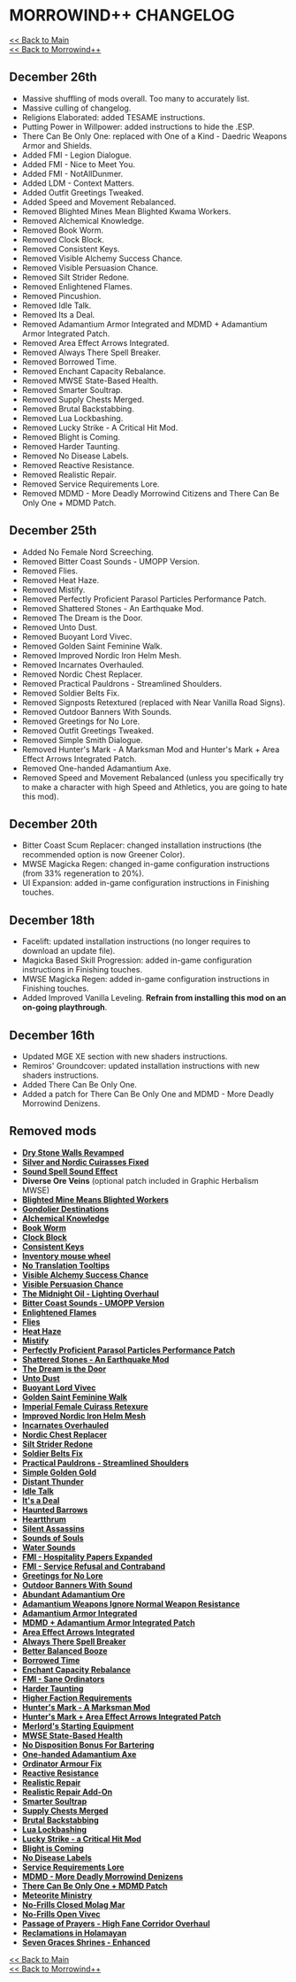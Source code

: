 # MORROWIND++ CHANGELOG

[<< Back to Main](https://github.com/Sigourn/morrowind-improved/blob/master/readme.md#morrowind)  
[<< Back to Morrowind++](https://github.com/Sigourn/morrowind-improved/blob/master/mw++.md#morrowind)

## December 26th

- Massive shuffling of mods overall. Too many to accurately list.
- Massive culling of changelog.
- Religions Elaborated: added TESAME instructions.
- Putting Power in Willpower: added instructions to hide the .ESP.
- There Can Be Only One: replaced with One of a Kind - Daedric Weapons Armor and Shields.
- Added FMI - Legion Dialogue.
- Added FMI - Nice to Meet You.
- Added FMI - NotAllDunmer.
- Added LDM - Context Matters.
- Added Outfit Greetings Tweaked.
- Added Speed and Movement Rebalanced.
- Removed Blighted Mines Mean Blighted Kwama Workers.
- Removed Alchemical Knowledge.
- Removed Book Worm.
- Removed Clock Block.
- Removed Consistent Keys.
- Removed Visible Alchemy Success Chance.
- Removed Visible Persuasion Chance.
- Removed Silt Strider Redone.
- Removed Enlightened Flames.
- Removed Pincushion.
- Removed Idle Talk.
- Removed Its a Deal.
- Removed Adamantium Armor Integrated and MDMD + Adamantium Armor Integrated Patch.
- Removed Area Effect Arrows Integrated.
- Removed Always There Spell Breaker.
- Removed Borrowed Time.
- Removed Enchant Capacity Rebalance.
- Removed MWSE State-Based Health.
- Removed Smarter Soultrap.
- Removed Supply Chests Merged.
- Removed Brutal Backstabbing.
- Removed Lua Lockbashing.
- Removed Lucky Strike - A Critical Hit Mod.
- Removed Blight is Coming.
- Removed Harder Taunting.
- Removed No Disease Labels.
- Removed Reactive Resistance.
- Removed Realistic Repair.
- Removed Service Requirements Lore.
- Removed MDMD - More Deadly Morrowind Citizens and There Can Be Only One + MDMD Patch.

## December 25th

- Added No Female Nord Screeching.
- Removed Bitter Coast Sounds - UMOPP Version.
- Removed Flies.
- Removed Heat Haze.
- Removed Mistify.
- Removed Perfectly Proficient Parasol Particles Performance Patch.
- Removed Shattered Stones - An Earthquake Mod.
- Removed The Dream is the Door.
- Removed Unto Dust.
- Removed Buoyant Lord Vivec.
- Removed Golden Saint Feminine Walk.
- Removed Improved Nordic Iron Helm Mesh.
- Removed Incarnates Overhauled.
- Removed Nordic Chest Replacer.
- Removed Practical Pauldrons - Streamlined Shoulders.
- Removed Soldier Belts Fix.
- Removed Signposts Retextured (replaced with Near Vanilla Road Signs).
- Removed Outdoor Banners With Sounds.
- Removed Greetings for No Lore.
- Removed Outfit Greetings Tweaked.
- Removed Simple Smith Dialogue.
- Removed Hunter's Mark - A Marksman Mod and Hunter's Mark + Area Effect Arrows Integrated Patch.
- Removed One-handed Adamantium Axe.
- Removed Speed and Movement Rebalanced (unless you specifically try to make a character with high Speed and Athletics, you are going to hate this mod).

## December 20th

- Bitter Coast Scum Replacer: changed installation instructions (the recommended option is now Greener Color).
- MWSE Magicka Regen: changed in-game configuration instructions (from 33% regeneration to 20%).
- UI Expansion: added in-game configuration instructions in Finishing touches.

## December 18th

- Facelift: updated installation instructions (no longer requires to download an update file).
- Magicka Based Skill Progression: added in-game configuration instructions in Finishing touches.
- MWSE Magicka Regen: added in-game configuration instructions in Finishing touches.
- Added Improved Vanilla Leveling. **Refrain from installing this mod on an on-going playthrough**.

## December 16th

- Updated MGE XE section with new shaders instructions.
- Remiros' Groundcover: updated installation instructions with new shaders instructions.
- Added There Can Be Only One.
- Added a patch for There Can Be Only One and MDMD - More Deadly Morrowind Denizens.

## Removed mods

- [**Dry Stone Walls Revamped**](https://www.nexusmods.com/morrowind/mods/49069)
- [**Silver and Nordic Cuirasses Fixed**](https://www.nexusmods.com/morrowind/mods/48646?)
- [**Sound Spell Sound Effect**](https://www.nexusmods.com/morrowind/mods/43300)
- **Diverse Ore Veins** (optional patch included in Graphic Herbalism MWSE)
- [**Blighted Mine Means Blighted Workers**](https://www.nexusmods.com/morrowind/mods/33920)
- [**Gondolier Destinations**](https://www.nexusmods.com/morrowind/mods/42306/?)
- [**Alchemical Knowledge**](https://www.nexusmods.com/morrowind/mods/49036?)
- [**Book Worm**](https://www.nexusmods.com/morrowind/mods/46851)
- [**Clock Block**](https://www.nexusmods.com/morrowind/mods/46292)
- [**Consistent Keys**](https://www.nexusmods.com/morrowind/mods/47954)
- [**Inventory mouse wheel**](https://www.nexusmods.com/morrowind/mods/46847)
- [**No Translation Tooltips**](https://www.nexusmods.com/morrowind/mods/48540?)
- [**Visible Alchemy Success Chance**](https://www.nexusmods.com/morrowind/mods/48608)
- [**Visible Persuasion Chance**](https://www.nexusmods.com/morrowind/mods/48634)
- [**The Midnight Oil - Lighting Overhaul**](https://www.nexusmods.com/morrowind/mods/48293)
- [**Bitter Coast Sounds - UMOPP Version**](https://cdn.discordapp.com/attachments/705627823104327680/788888827761655899/Bitter_Coast_Sounds_UMOPP_v3.1.0_Version.zip)
- [**Enlightened Flames**](https://www.nexusmods.com/morrowind/mods/48816/)
- [**Flies**](https://www.nexusmods.com/morrowind/mods/43481)
- [**Heat Haze**](https://www.nexusmods.com/morrowind/mods/48973)
- [**Mistify**](https://www.nexusmods.com/morrowind/mods/48112)
- [**Perfectly Proficient Parasol Particles Performance Patch**](https://www.nexusmods.com/morrowind/mods/48923?)
- [**Shattered Stones - An Earthquake Mod**](https://www.nexusmods.com/morrowind/mods/45105)
- [**The Dream is the Door**](https://www.nexusmods.com/morrowind/mods/47423)
- [**Unto Dust**](https://www.nexusmods.com/morrowind/mods/48435?)
- [**Buoyant Lord Vivec**](https://www.nexusmods.com/morrowind/mods/48312)
- [**Golden Saint Feminine Walk**](https://www.nexusmods.com/morrowind/mods/42703/)
- [**Imperial Female Cuirass Retexure**](https://www.nexusmods.com/morrowind/mods/47781?)
- [**Improved Nordic Iron Helm Mesh**](https://www.nexusmods.com/morrowind/mods/43816/)
- [**Incarnates Overhauled**](http://www.mediafire.com/file/nko6w93tldzvt78/Incarnates+Overhauled+v1.0.zip/file)
- [**Nordic Chest Replacer**](https://www.nexusmods.com/morrowind/mods/45383)
- [**Silt Strider Redone**](https://www.nexusmods.com/morrowind/mods/49023?tab=files)
- [**Soldier Belts Fix**](https://www.nexusmods.com/morrowind/mods/25556?)
- [**Practical Pauldrons - Streamlined Shoulders**](https://www.nexusmods.com/morrowind/mods/48523)
- [**Simple Golden Gold**](https://www.nexusmods.com/morrowind/mods/45124)
- [**Distant Thunder**](https://www.nexusmods.com/morrowind/mods/43471)
- [**Idle Talk**](https://www.nexusmods.com/morrowind/mods/46948)
- [**It's a Deal**](https://www.nexusmods.com/morrowind/mods/47968)
- [**Haunted Barrows**](https://www.nexusmods.com/morrowind/mods/46826)
- [**Heartthrum**](https://www.nexusmods.com/morrowind/mods/47178?)
- [**Silent Assassins**](https://www.nexusmods.com/morrowind/mods/44371)
- [**Sounds of Souls**](https://github.com/NullCascade/morrowind-mods/)
- [**Water Sounds**](https://www.nexusmods.com/morrowind/mods/47794)
- [**FMI - Hospitality Papers Expanded**](https://www.nexusmods.com/morrowind/mods/46107)
- [**FMI - Service Refusal and Contraband**](https://www.nexusmods.com/morrowind/mods/47456)
- [**Greetings for No Lore**](https://www.nexusmods.com/morrowind/mods/46063)
- [**Outdoor Banners With Sound**](https://www.nexusmods.com/morrowind/mods/47068)
- [**Abundant Adamantium Ore**](https://www.nexusmods.com/morrowind/mods/45726)
- [**Adamantium Weapons Ignore Normal Weapon Resistance**](https://www.nexusmods.com/morrowind/mods/45774)
- [**Adamantium Armor Integrated**](https://www.nexusmods.com/morrowind/mods/47731)
- [**MDMD + Adamantium Armor Integrated Patch**](https://cdn.discordapp.com/attachments/705627823104327680/788796049778278430/MDMD__Adamantium_Armor_Integrated_Patch.zip)
- [**Area Effect Arrows Integrated**](https://www.nexusmods.com/morrowind/mods/47745)
- [**Always There Spell Breaker**](https://www.nexusmods.com/morrowind/mods/47648)
- [**Better Balanced Booze**](https://www.nexusmods.com/morrowind/mods/45844)
- [**Borrowed Time**](https://www.nexusmods.com/morrowind/mods/48971)
- [**Enchant Capacity Rebalance**](https://www.nexusmods.com/morrowind/mods/48742)
- [**FMI - Sane Ordinators**](https://www.nexusmods.com/morrowind/mods/47381)
- [**Harder Taunting**](https://www.nexusmods.com/morrowind/mods/49106)
- [**Higher Faction Requirements**](https://www.nexusmods.com/morrowind/mods/45732)
- [**Hunter's Mark - A Marksman Mod**](https://www.nexusmods.com/morrowind/mods/46656)
- [**Hunter's Mark + Area Effect Arrows Integrated Patch**](https://cdn.discordapp.com/attachments/705627823104327680/790365245289791488/Hunters_Mark__Area_Effect_Arrows_Integrated_Patch.zip)
- [**Merlord's Starting Equipment**](https://www.nexusmods.com/morrowind/mods/47283)
- [**MWSE State-Based Health**](https://www.nexusmods.com/morrowind/mods/48133)
- [**No Disposition Bonus For Bartering**](http://www.mediafire.com/file/rmoj4phsrq0fv3y/No+Disposition+Bonus+For+Bartering.zip/file)
- [**One-handed Adamantium Axe**](https://www.nexusmods.com/morrowind/mods/45745)
- [**Ordinator Armour Fix**](https://www.nexusmods.com/morrowind/mods/47781?)
- [**Reactive Resistance**](https://www.nexusmods.com/morrowind/mods/48373)
- [**Realistic Repair**](https://www.nexusmods.com/morrowind/mods/46673)
- [**Realistic Repair Add-On**](https://www.nexusmods.com/morrowind/mods/47461)
- [**Smarter Soultrap**](https://www.nexusmods.com/morrowind/mods/49121)
- [**Supply Chests Merged**](https://www.mediafire.com/file/0imsxgeox22x49g/Supply_Chests_Merged_v1.0.zip/file)
- [**Brutal Backstabbing**](https://www.nexusmods.com/morrowind/mods/45890)
- [**Lua Lockbashing**](https://www.nexusmods.com/morrowind/mods/48544)
- [**Lucky Strike - a Critical Hit Mod**](https://www.nexusmods.com/morrowind/mods/45765)
- [**Blight is Coming**](https://www.nexusmods.com/morrowind/mods/47649)
- [**No Disease Labels**](https://www.nexusmods.com/morrowind/mods/48295)
- [**Service Requirements Lore**](https://www.nexusmods.com/morrowind/mods/45567)
- [**MDMD - More Deadly Morrowind Denizens**](https://www.nexusmods.com/morrowind/mods/48745?)
- [**There Can Be Only One + MDMD Patch**](https://cdn.discordapp.com/attachments/705627823104327680/792185861021761546/There_Can_Be_Only_One__MDMD_Patch_Lootable_Daedric_Armor.zip)
- [**Meteorite Ministry**](https://www.nexusmods.com/morrowind/mods/45506)
- [**No-Frills Closed Molag Mar**](https://www.nexusmods.com/morrowind/mods/47190)
- [**No-Frills Open Vivec**](https://www.nexusmods.com/morrowind/mods/43714)
- [**Passage of Prayers - High Fane Corridor Overhaul**](https://www.nexusmods.com/morrowind/mods/46786)
- [**Reclamations in Holamayan**](https://www.nexusmods.com/morrowind/mods/43226)
- [**Seven Graces Shrines - Enhanced**](https://www.nexusmods.com/morrowind/mods/46417)

[<< Back to Main](https://github.com/Sigourn/morrowind-improved/blob/master/readme.md#morrowind)  
[<< Back to Morrowind++](https://github.com/Sigourn/morrowind-improved/blob/master/mw++.md#morrowind)
